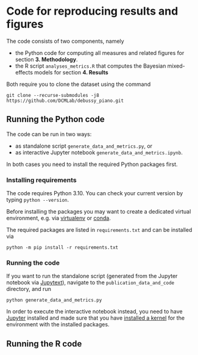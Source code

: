 # Code for reproducing results and figures

The code consists of two components, namely

* the Python code for computing all measures and related figures for section **3. Methodology**.
* the R script `analyses_metrics.R` that computes the Bayesian mixed-effects models for section
  **4. Results**

Both require you to clone the dataset using the command

    git clone --recurse-submodules -j8 https://github.com/DCMLab/debussy_piano.git

## Running the Python code

The code can be run in two ways:

* as standalone script `generate_data_and_metrics.py`, or
* as interactive Jupyter notebook `generate_data_and_metrics.ipynb`.

In both cases you need to install the required Python packages first.

### Installing requirements

The code requires Python 3.10. You can check your current version by typing `python --version`.

Before installing the packages you may want to create a dedicated virtual environment, e.g. via
[virtualenv](www.virtualenv.org) or [conda](www.conda.io).

The required packages are listed in `requirements.txt` and can be installed via

    python -m pip install -r requirements.txt

### Running the code

If you want to run the standalone script (generated from the Jupyter notebook via 
[Jupytext](jupytext.readthedocs.io/)), navigate to the `publication_data_and_code` directory,
and run

    python generate_data_and_metrics.py

In order to execute the interactive notebook instead, you need to have [Jupyter](http://jupyter.org/install) installed and made sure that you have [installed a kernel](https://ipython.readthedocs.io/en/latest/install/kernel_install.html#kernels-for-different-environments) for the environment with the installed packages.


## Running the R code